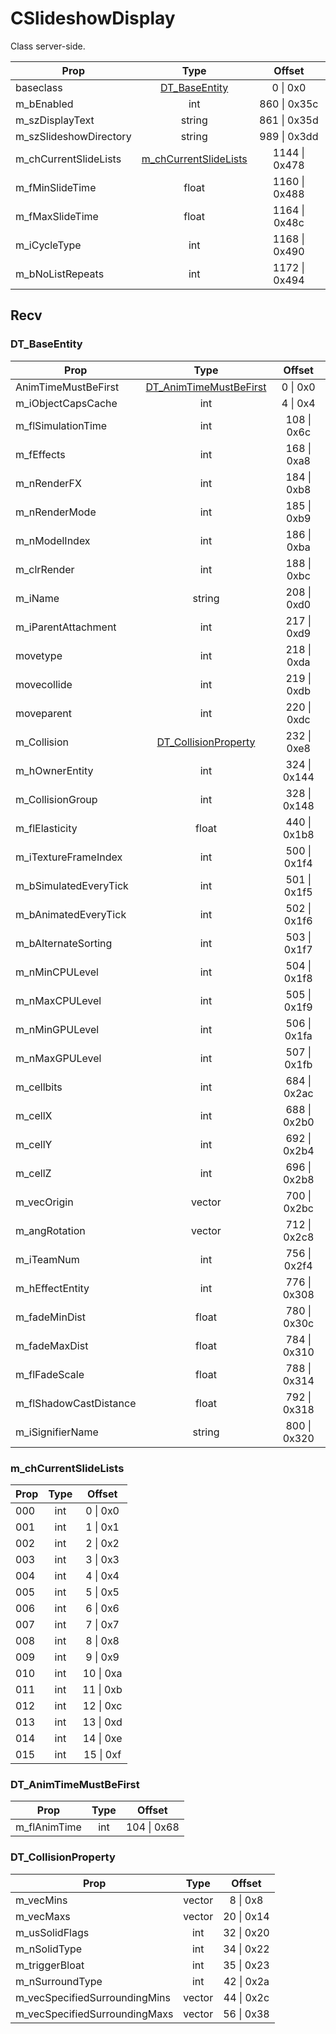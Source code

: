 # CSlideshowDisplay

Class server-side.

|Prop|Type|Offset|
|---|:-:|:-:|
|baseclass|[DT_BaseEntity](#dt_baseentity)|0 \| 0x0|
|m_bEnabled|int|860 \| 0x35c|
|m_szDisplayText|string|861 \| 0x35d|
|m_szSlideshowDirectory|string|989 \| 0x3dd|
|m_chCurrentSlideLists|[m_chCurrentSlideLists](#m_chcurrentslidelists)|1144 \| 0x478|
|m_fMinSlideTime|float|1160 \| 0x488|
|m_fMaxSlideTime|float|1164 \| 0x48c|
|m_iCycleType|int|1168 \| 0x490|
|m_bNoListRepeats|int|1172 \| 0x494|

## Recv

### DT_BaseEntity

|Prop|Type|Offset|
|---|:-:|:-:|
|AnimTimeMustBeFirst|[DT_AnimTimeMustBeFirst](#dt_animtimemustbefirst)|0 \| 0x0|
|m_iObjectCapsCache|int|4 \| 0x4|
|m_flSimulationTime|int|108 \| 0x6c|
|m_fEffects|int|168 \| 0xa8|
|m_nRenderFX|int|184 \| 0xb8|
|m_nRenderMode|int|185 \| 0xb9|
|m_nModelIndex|int|186 \| 0xba|
|m_clrRender|int|188 \| 0xbc|
|m_iName|string|208 \| 0xd0|
|m_iParentAttachment|int|217 \| 0xd9|
|movetype|int|218 \| 0xda|
|movecollide|int|219 \| 0xdb|
|moveparent|int|220 \| 0xdc|
|m_Collision|[DT_CollisionProperty](#dt_collisionproperty)|232 \| 0xe8|
|m_hOwnerEntity|int|324 \| 0x144|
|m_CollisionGroup|int|328 \| 0x148|
|m_flElasticity|float|440 \| 0x1b8|
|m_iTextureFrameIndex|int|500 \| 0x1f4|
|m_bSimulatedEveryTick|int|501 \| 0x1f5|
|m_bAnimatedEveryTick|int|502 \| 0x1f6|
|m_bAlternateSorting|int|503 \| 0x1f7|
|m_nMinCPULevel|int|504 \| 0x1f8|
|m_nMaxCPULevel|int|505 \| 0x1f9|
|m_nMinGPULevel|int|506 \| 0x1fa|
|m_nMaxGPULevel|int|507 \| 0x1fb|
|m_cellbits|int|684 \| 0x2ac|
|m_cellX|int|688 \| 0x2b0|
|m_cellY|int|692 \| 0x2b4|
|m_cellZ|int|696 \| 0x2b8|
|m_vecOrigin|vector|700 \| 0x2bc|
|m_angRotation|vector|712 \| 0x2c8|
|m_iTeamNum|int|756 \| 0x2f4|
|m_hEffectEntity|int|776 \| 0x308|
|m_fadeMinDist|float|780 \| 0x30c|
|m_fadeMaxDist|float|784 \| 0x310|
|m_flFadeScale|float|788 \| 0x314|
|m_flShadowCastDistance|float|792 \| 0x318|
|m_iSignifierName|string|800 \| 0x320|

### m_chCurrentSlideLists

|Prop|Type|Offset|
|---|:-:|:-:|
|000|int|0 \| 0x0|
|001|int|1 \| 0x1|
|002|int|2 \| 0x2|
|003|int|3 \| 0x3|
|004|int|4 \| 0x4|
|005|int|5 \| 0x5|
|006|int|6 \| 0x6|
|007|int|7 \| 0x7|
|008|int|8 \| 0x8|
|009|int|9 \| 0x9|
|010|int|10 \| 0xa|
|011|int|11 \| 0xb|
|012|int|12 \| 0xc|
|013|int|13 \| 0xd|
|014|int|14 \| 0xe|
|015|int|15 \| 0xf|

### DT_AnimTimeMustBeFirst

|Prop|Type|Offset|
|---|:-:|:-:|
|m_flAnimTime|int|104 \| 0x68|

### DT_CollisionProperty

|Prop|Type|Offset|
|---|:-:|:-:|
|m_vecMins|vector|8 \| 0x8|
|m_vecMaxs|vector|20 \| 0x14|
|m_usSolidFlags|int|32 \| 0x20|
|m_nSolidType|int|34 \| 0x22|
|m_triggerBloat|int|35 \| 0x23|
|m_nSurroundType|int|42 \| 0x2a|
|m_vecSpecifiedSurroundingMins|vector|44 \| 0x2c|
|m_vecSpecifiedSurroundingMaxs|vector|56 \| 0x38|
